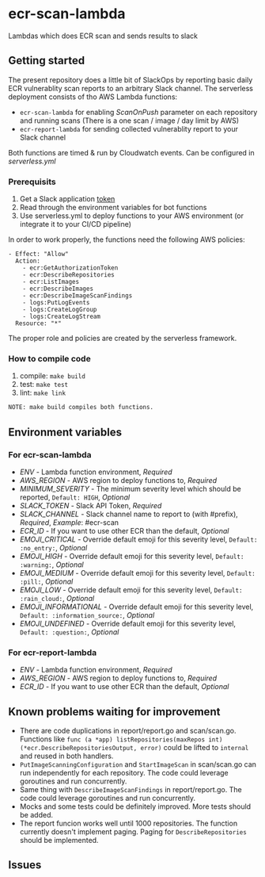 # ecr-scan-lambda
Lambdas which does ECR scan and sends results to slack

## Getting started

The present repository does a little bit of SlackOps by reporting basic daily ECR vulnerablity scan reports to an arbitrary Slack channel. 
The serverless deployment consists of tho AWS Lambda functions:
- `ecr-scan-lambda` for enabling *ScanOnPush* parameter on each repository and running scans (There is a one scan / image / day limit by AWS)
- `ecr-report-lambda` for sending collected vulnerablity report to your Slack channel

Both functions are timed & run by Cloudwatch events. Can be configured in *serverless.yml*

### Prerequisits
1. Get a Slack application [token](https://api.slack.com/start/building)
2. Read through the environment variables for bot functions
3. Use serverless.yml to deploy functions to your AWS environment (or integrate it to your CI/CD pipeline)

In order to work properly, the functions need the following AWS policies:
```
- Effect: "Allow"
  Action:
    - ecr:GetAuthorizationToken
    - ecr:DescribeRepositories
    - ecr:ListImages
    - ecr:DescribeImages
    - ecr:DescribeImageScanFindings
    - logs:PutLogEvents
    - logs:CreateLogGroup
    - logs:CreateLogStream
  Resource: "*"
```
The proper role and policies are created by the serverless framework.

### How to compile code
1. compile:
`make build`
2. test:
`make test`
3. lint: 
`make link`

```bash
NOTE: make build compiles both functions.
```

## Environment variables

### For ecr-scan-lambda
- *ENV* - Lambda function environment, *Required*
- *AWS_REGION* - AWS region to deploy functions to, *Required*
- *MINIMUM_SEVERITY* - The minimum severity level which should be reported, `Default: HIGH`, *Optional* 
- *SLACK_TOKEN* - Slack API Token, *Required*
- *SLACK_CHANNEL* - Slack channel name to report to (with #prefix), *Required*, *Example*: #ecr-scan
- *ECR_ID* - If you want to use other ECR than the default, *Optional*
- *EMOJI_CRITICAL* - Override default emoji for this severity level,  `Default: :no_entry:`, *Optional*
- *EMOJI_HIGH* - Override default emoji for this severity level,  `Default: :warning:`, *Optional*
- *EMOJI_MEDIUM* - Override default emoji for this severity level,  `Default: :pill:`, *Optional*
- *EMOJI_LOW* - Override default emoji for this severity level,  `Default: :rain_cloud:`, *Optional*
- *EMOJI_INFORMATIONAL* - Override default emoji for this severity level,  `Default: :information_source:`, *Optional*
- *EMOJI_UNDEFINED* - Override default emoji for this severity level,  `Default: :question:`, *Optional*

### For ecr-report-lambda
- *ENV* - Lambda function environment, *Required*
- *AWS_REGION* - AWS region to deploy functions to, *Required*
- *ECR_ID* - If you want to use other ECR than the default, *Optional*

## Known problems waiting for improvement
- There are code duplications in report/report.go and scan/scan.go. Functions like `func (a *app) listRepositories(maxRepos int) (*ecr.DescribeRepositoriesOutput, error)` could be lifted to `internal` and reused in both handlers.
- `PutImageScanningConfiguration` and `StartImageScan` in scan/scan.go can run independently for each repository. The code could leverage goroutines and run concurrently.
- Same thing with `DescribeImageScanFindings` in report/report.go. The code could leverage goroutines and run concurrently.
- Mocks and some tests could be definitely improved. More tests should be added.
- The report funcion works well until 1000 repositories. The function currently doesn't implement paging. Paging for `DescribeRepositories` should be implemented.

## Issues